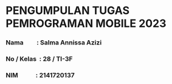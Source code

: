 # **PENGUMPULAN TUGAS PEMROGRAMAN MOBILE 2023**

### **Nama &nbsp;&nbsp;&nbsp;&nbsp;&nbsp;&nbsp;&nbsp; : Salma Annissa Azizi**
### **No / Kelas &nbsp;: 28 / TI-3F**
### **NIM &nbsp;&nbsp;&nbsp;&nbsp;&nbsp;&nbsp;&nbsp;&nbsp;&nbsp;&nbsp;&nbsp;: 2141720137**